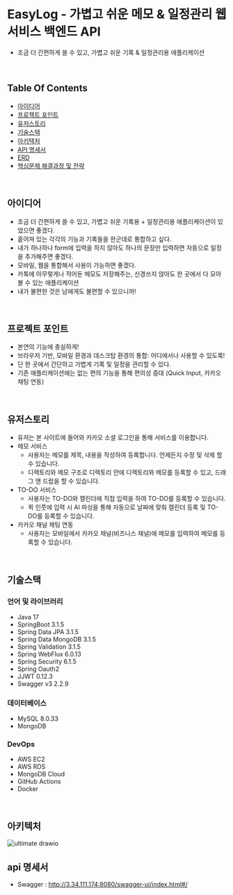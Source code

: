 # EasyLog - 가볍고 쉬운 메모 & 일정관리 웹 서비스 백엔드 API
- 조금 더 간편하게 쓸 수 있고, 가볍고 쉬운 기록 & 일정관리용 애플리케이션
<br/>

## Table Of Contents
- [아이디어](#아이디어)
- [프로젝트 포인트](#프로젝트-포인트)
- [유저스토리](#유저스토리)
- [기술스택](#기술스택)
- [아키텍처](#아키텍처)
- [API 명세서](#api-명세서)
- [ERD](#erd)
- [핵심문제 해결과정 및 전략](#핵심문제-해결과정-및-전략)
<br/>

## 아이디어
- 조금 더 간편하게 쓸 수 있고, 가볍고 쉬운 기록용 + 일정관리용 애플리케이션이 있었으면 좋겠다.
- 흩어져 있는 각각의 기능과 기록들을 한군데로 통합하고 싶다.
- 내가 하나하나 form에 입력을 하지 않아도 하나의 문장만 입력하면 자동으로 일정을 추가해주면 좋겠다.
- 모바일, 웹을 통합해서 사용이 가능하면 좋겠다.
- 카톡에 아무렇게나 적어둔 메모도 저장해주는, 신경쓰지 않아도 한 곳에서 다 모아볼 수 있는 애플리케이션
- 내가 불편한 것은 남에게도 불편할 수 있으니까!
<br/>

## 프로젝트 포인트
- 본연의 기능에 충실하게!
- 브라우저 기반, 모바일 환경과 데스크탑 환경의 통합: 어디에서나 사용할 수 있도록!
- 단 한 곳에서 간단하고 가볍게 기록 및 일정을 관리할 수 있다.
- 기존 애플리케이션에는 없는 편의 기능을 통해 편의성 증대 (Quick Input, 카카오 채팅 연동)
<br/>

## 유저스토리
- 유저는 본 사이트에 들어와 카카오 소셜 로그인을 통해 서비스를 이용합니다. 
- 메모 서비스
  - 사용자는 메모를 제목, 내용을 작성하여 등록합니다. 언제든지 수정 및 삭제 할 수 있습니다.
  - 디렉토리와 메모 구조로 디렉토리 안에 디렉토리와 메모를 등록할 수 있고, 드래그 앤 드랍을 할 수 있습니다. 
- TO-DO 서비스
  - 사용자는 TO-DO와 캘린더에 직접 입력을 하여 TO-DO를 등록할 수 있습니다. 
  - 퀵 인풋에 입력 시 AI 파싱을 통해 자동으로 날짜에 맞춰 캘린더 등록 및 TO-DO를 등록할 수 있습니다.
- 카카오 채널 채팅 연동
  - 사용자는 모바일에서 카카오 채널(비즈니스 채널)에 메모를 입력하여 메모를 등록할 수 있습니다.
<br/>

## 기술스택
### 언어 및 라이브러리
- Java 17
- SpringBoot 3.1.5
- Spring Data JPA 3.1.5
- Spring Data MongoDB 3.1.5
- Spring Validation 3.1.5
- Spring WebFlux 6.0.13
- Spring Security 6.1.5
- Spring Oauth2
- JJWT 0.12.3
- Swagger v3 2.2.9
### 데이터베이스
- MySQL 8.0.33
- MongoDB
### DevOps
- AWS EC2
- AWS RDS
- MongoDB Cloud
- GitHub Actions
- Docker
<br/>

## 아키텍처
![ultimate drawio](https://github.com/soonhankwon/tech-mentor-backend/assets/113872320/5dca77e6-d145-48a6-87c1-61ca0f87032d)

## api 명세서
- Swagger : http://3.34.111.174:8080/swagger-ui/index.html#/
<br/>
